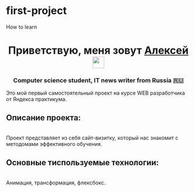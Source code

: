 # first-project
How to learn
<h1 align="center">Приветствую, меня зовут <a href="https://t.me/alekseycheb" target="_blank">Алексей</a> 
<img src="https://github.com/blackcater/blackcater/raw/main/images/Hi.gif" height="32"/></h1>
<h3 align="center">Computer science student, IT news writer from Russia 🇷🇺</h3>

Это мой первый самостоятельный проект на курсе WEB разработчика от Яндекса практикума.
<br><h2>Описание проекта:</h2></br>
 Проект представляет из себя сайт-визитку, который нас знакомит с методомами эффективного обучения. 
 <br><h2>Основные тиспользуемые технологии:</h2></br>
 Анимация, трансформация, флексбокс.
